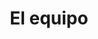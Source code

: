 ---
layout: libro
title: El equipo
flipbook: https://www.yumpu.com/es/embed/view/9IohXOEPpneS5HFL
permalink: /libros/equipo/
---